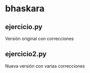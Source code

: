 # bhaskara

## ejercicio.py

Versión original con correcciones

## ejercicio2.py

Nueva versión con varias correcciones